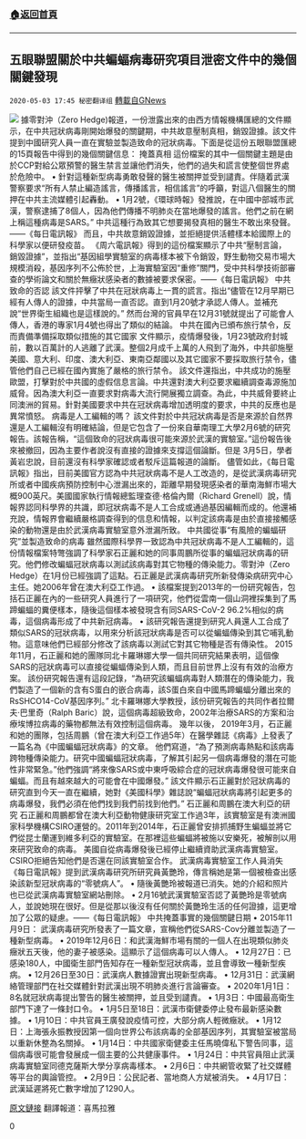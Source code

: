###  [:house:返回首頁](https://github.com/ourhimalayas/txt)
---

## 五眼聯盟關於中共蝙蝠病毒研究項目泄密文件中的幾個關鍵發現
`2020-05-03 17:45 秘密翻译组` [轉載自GNews](https://gnews.org/zh-hant/193118/)

![](https://s3.amazonaws.com/gnews-media-offload/wp-content/uploads/2020/05/03173753/%E4%BA%94%E7%9C%BC%E8%81%94%E7%9B%9F%E5%85%B3%E4%BA%8E%E4%B8%AD%E5%85%B1%E8%9D%99%E8%9D%A0%E7%97%85%E6%AF%92%E7%A0%94%E7%A9%B6%E9%A1%B9%E7%9B%AE%E6%B3%84%E5%AF%86%E6%96%87%E4%BB%B6%E4%B8%AD%E7%9A%84%E5%87%A0%E4%B8%AA%E5%85%B3%E9%94%AE%E5%8F%91%E7%8E%B0.jpg)
據零對沖（Zero Hedge)報道，一份泄露出來的由西方情報機構匯總的文件顯示，在中共冠狀病毒剛開始爆發的關鍵期，中共故意壓制真相，銷毀證據。該文件提到中國研究人員一直在實驗並製造致命的冠狀病毒。下面是從這份五眼聯盟匯總的15頁報告中得到的幾個關鍵信息：
掩蓋真相
這份檔案的其中一個關鍵主題是由於CCP對給公眾預警的醫生禁言並讓他們消失，他們的過失和謊言使整個世界處於危險中。
• 針對這種新型病毒勇敢發聲的醫生被關押並受到譴責。伴隨着武漢警察要求“所有人禁止編造謠言，傳播謠言，相信謠言”的呼籲，對這八個醫生的關押在中共主流媒體引起轟動。
• 1月2號，《環球時報》發推說，在中國中部城市武漢，警察逮捕了8個人，因為他們傳播不明肺炎在當地爆發的謠言。他們之前在網上稱這種病毒是SARS。” 中共這種行為致其它想要揭發真相的醫生不敢出來發聲。——《每日電訊報》
而且，中共故意銷毀證據，並拒絕提供活體樣本給國際上的科學家以便研發疫苗。
《周六電訊報》得到的這份檔案顯示了中共“壓制言論， 銷毀證據”，並指出“基因組學實驗室的病毒樣本被下令銷毀，野生動物交易市場大規模消殺，基因序列不公佈於世，上海實驗室因“重修”關門，受中共科學技術部審查的學術論文和關於無癥狀感染者的數據被要求保密。——《每日電訊報》
中共致命的否認
該文件抨擊了中共在冠狀病毒上一貫的謊言。指出“儘管在12月早期已經有人傳人的證據，中共當局一直否認。直到1月20號才承認人傳人。並補充說“世界衛生組織也是這樣說的。” 然而台灣的官員早在12月31號就提出了可能會人傳人，香港的專家1月4號也得出了類似的結論。
中共在國內已頒布旅行禁令，反而責備準備採取類似措施的其它國家
文件顯示，疫情爆發後，1月23號政府封城前，數以百萬計的人逃離了武漢。整個2月成千上萬的人飛到了海外，中共卻施壓美國、意大利、印度、澳大利亞、東南亞鄰國以及其它國家不要採取旅行禁令，儘管他們自己已經在國內實施了嚴格的旅行禁令。
該文件還指出，中共成功的施壓歐盟，打擊對於中共國的虛假信息言論。中共還對澳大利亞要求繼續調查毒源施加威脅。因為澳大利亞一直要求對病毒大流行開展獨立調查。為此，中共威脅要終止同澳洲的貿易。針對美國要求中共在冠狀病毒增加透明度的要求，中共的反應也是異常憤怒。
病毒是人工編輯的嗎？
該文件對於中共冠狀病毒是否是來源於自然界還是人工編輯沒有明確結論，但是它包含了一份來自華南理工大學2月6號的研究報告。該報告稱，“這個致命的冠狀病毒很可能來源於武漢的實驗室。”這份報告後來被撤回，因為主要作者說沒有直接的證據來支撐這個論斷。但是 3月5日，學者黃岩忠說，目前還沒有科學家確認或者駁斥這篇報道的論斷。
儘管如此，《每日電訊報》指出，目前美國官方認為中共冠狀病毒不是人工改造的，是從武漢病毒研究所或者中國疾病預防控制中心泄漏出來的，距離早期發現感染者的華南海鮮市場大概900英尺。美國國家執行情報總監理查德·格倫內爾（Richard Grenell）說，情報界認同科學界的共識，即冠狀病毒不是人工合成或通過基因編輯而成的。他還補充說，情報界會繼續嚴格調查得到的信息和情報，以判定該病毒是由於直接接觸感染的動物還是由於武漢病毒實驗室意外泄漏所致。
中共國從事“有風險的蝙蝠研究”並製造致命的病毒
雖然國際科學界一致認為中共冠狀病毒不是人工編輯的，這份情報檔案特彆強調了科學家石正麗和她的同事周鵬所從事的蝙蝠冠狀病毒的研究。他們修改蝙蝠冠狀病毒以測試該病毒對其它物種的傳染能力。零對沖（Zero Hedge）在1月份已經強調了這點。石正麗是武漢病毒研究所新發傳染病研究中心主任。她2006年曾在澳大利亞工作過。
• 該檔案提到2013年的一份研究報告，包括石正麗在內的一些研究人員進行了一項研究，他們從雲南一個山洞裡採集到了馬蹄蝙蝠的糞便樣本，隨後這個樣本被發現含有同SARS-CoV-2 96.2%相似的病毒，這個病毒形成了中共新冠病毒。
• 該研究報告還提到研究人員還人工合成了類似SARS的冠狀病毒，以用來分析該冠狀病毒是否可以從蝙蝠傳染到其它哺乳動物。這意味他們已經部分修改了該病毒以測試它對其它物種是否有傳染性。
2015年11月，石正麗和她的團隊同北卡羅琳娜大學一個共同研究結果表明，這個像SARS的冠狀病毒可以直接從蝙蝠傳染到人類，而且目前世界上沒有有效的治療方案。
該份研究報告還有這段記錄，“為研究該蝙蝠病毒對人類潛在的傳染能力，我們製造了一個新的含有S蛋白的嵌合病毒，該S蛋白來自中國馬蹄蝙蝠分離出來的RsSHCO14-CoV基因序列。”
北卡羅琳娜大學教授，該份研究報告的共同作者拉爾夫·巴里奇（Ralph Baric）說，這個病毒超級致命，2002年治療SARS的方案和治療埃博拉病毒的藥物都無法有效控制這個病毒。
幾年以後， 2019年3月，石正麗和她的團隊，包括周鵬（曾在澳大利亞工作過5年）在醫學雜誌《病毒》上發表了一篇名為《中國蝙蝠冠狀病毒》的文章。 他們寫道，“為了預測病毒熱點和該病毒跨物種傳染能力。研究中國蝙蝠冠狀病毒，了解其引起另一個病毒爆發的潛在可能性非常緊急。”他們強調“將來像SARS或中東呼吸綜合症的冠狀病毒爆發很可能來自蝙蝠。而且有越來越大的可能會在中國爆發。”
該文件顯示石正麗對於冠狀病毒的研究直到今天一直在繼續，她對《美國科學》雜誌說“蝙蝠冠狀病毒將引起更多的病毒爆發，我們必須在他們找到我們前找到他們。”
石正麗和周鵬在澳大利亞的研究
石正麗和周鵬都曾在澳大利亞動物健康研究室工作過3年，該實驗室是有澳洲國家科學機構CSIRO運營的。2011年到2014年，石正麗曾安排抓捕野生蝙蝠並將它們從昆士蘭運到維多利亞的實驗室。在那裡這些蝙蝠將被施以安樂死，被解剖以用來研究致命的病毒。
美國自從病毒爆發後已經停止繼續資助武漢病毒實驗室。CSIRO拒絕告知他們是否還在同該實驗室合作。
武漢病毒實驗室工作人員消失
《每日電訊報》提到武漢病毒研究所研究員黃艷玲，傳言稱她是第一個被檢查出感染該新型冠狀病毒的“零號病人”。
• 隨後黃艷玲被報道已消失。她的介紹和照片也已從武漢病毒實驗室網站刪除。
• 2月16號武漢實驗室否認了黃艷玲是零號病人，並說她現在很好。但是從那以後沒有任何關於黃艷玲生活的任何證據，這更增加了公眾的疑慮。——《每日電訊報》
中共掩蓋事實的幾個關鍵日期
• 2015年11月9日： 武漢病毒研究所發表了一篇文章，宣稱他們從SARS-Cov分離並製造了一種新型病毒。
• 2019年12月6日：和武漢海鮮市場有關的一個人在出現類似肺炎癥狀五天後，他的妻子被感染。這顯示了這個病毒可以人傳人。
• 12月27日：已感染180人，中國衛生部門告知存在一種新型冠狀病毒，並且會導致一種新型疾病。
• 12月26日至30日：武漢病人數據證實出現新型病毒。
• 12月31日：武漢網絡管理部門在社交媒體針對武漢出現不明肺炎進行言論審查。
• 2020年1月1日：8名就冠狀病毒提出警告的醫生被關押，並且受到譴責。
• 1月3日：中國最高衛生部門下達了一條封口令。
• 1月5日至18日：武漢市衛健委停止發布最新感染數據。
• 1月10日：中共官員王廣發說疫情可控，大部分病人輕微癥狀。
• 1月12日：上海張永振教授因第一個向世界公布該病毒的全部基因序列，其實驗室被當局以重新休整為名關掉。
• 1月14日：中共國家衛健委主任馬曉偉私下警告同事，這個病毒很可能會發展成一個主要的公共健康事件。
• 1月24日：中共官員阻止武漢病毒實驗室同德克薩斯大學分享病毒樣本。
• 2月6日：中共網管收緊了社交媒體等平台的輿論管控。
• 2月9日：公民記者、當地商人方斌被消失。
• 4月17日：武漢延遲將死亡數字增加了1290人。

[原文鏈接](https://www.zerohedge.com/geopolitical/key-findings-leaked-government-dossier-china-bat-virus-program)
翻譯報道：喜馬拉雅

0
